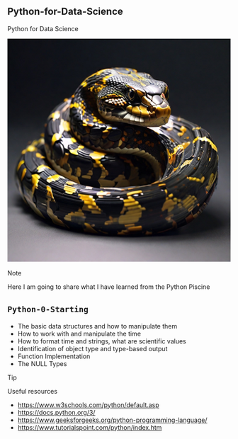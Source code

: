 ## Python-for-Data-Science
Python for Data Science

![](python.jpg)

> [!NOTE]
> Here I am going to share what I have learned from the Python Piscine

## `Python-0-Starting`
-   The basic data structures and how to manipulate them
-   How to work with and manipulate the time
-   How to format time and strings, what are scientific values
-   Identification of object type and type-based output
-   Function Implementation
-   The NULL Types

> [!TIP]
> Useful resources

- https://www.w3schools.com/python/default.asp
- https://docs.python.org/3/
- https://www.geeksforgeeks.org/python-programming-language/
- https://www.tutorialspoint.com/python/index.htm
